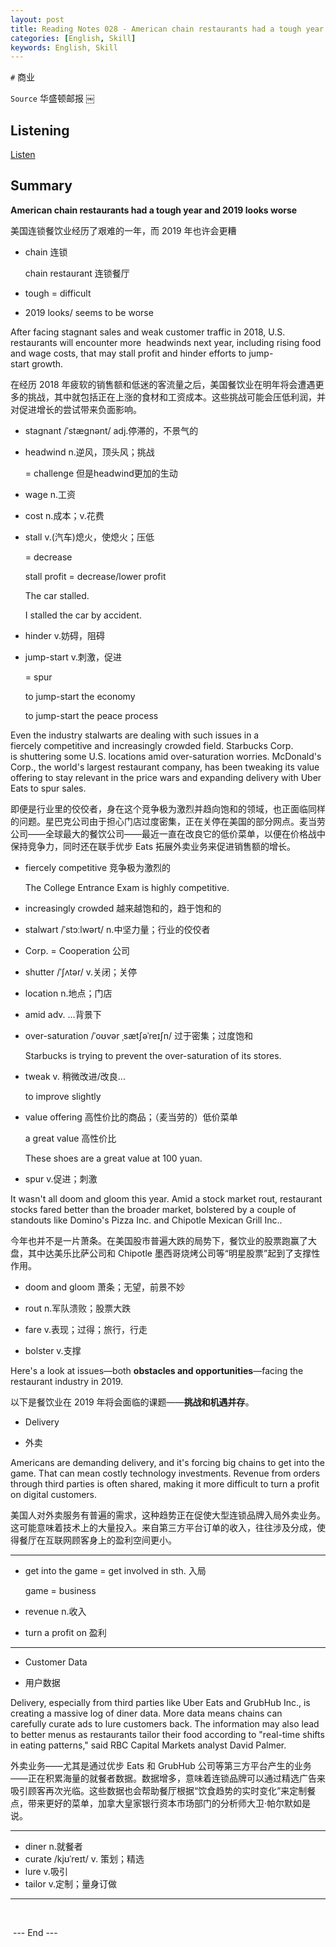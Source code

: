 ```yaml
---
layout: post
title: Reading Notes 028 - American chain restaurants had a tough year and 2019 looks worse
categories: [English, Skill]
keywords: English, Skill
---
```




`#` 商业 

`Source` 华盛顿邮报 ￼





## Listening 

[Listen](https://reading.liulishuo.com/share/audios/NTZjMDEwMDAwMDAwMDE1Yg==?login=44086617)



## Summary

**American chain restaurants had a tough year and 2019 looks worse**

美国连锁餐饮业经历了艰难的一年，而 2019 年也许会更糟

* chain 连锁

  chain restaurant 连锁餐厅

* tough = difficult

* 2019 looks/ seems to be worse

  

After facing stagnant sales and weak customer traffic in 2018, U.S. restaurants will encounter more  headwinds next year, including rising food and wage costs, that may stall profit and hinder efforts to jump-start growth.

在经历 2018 年疲软的销售额和低迷的客流量之后，美国餐饮业在明年将会遭遇更多的挑战，其中就包括正在上涨的食材和工资成本。这些挑战可能会压低利润，并对促进增长的尝试带来负面影响。

* stagnant /ˈstæɡnənt/ adj.停滞的，不景气的

* headwind n.逆风，顶头风；挑战 

  = challenge 但是headwind更加的生动

* wage n.工资

* cost n.成本；v.花费

* stall v.(汽车)熄火，使熄火；压低 

  = decrease

  stall profit = decrease/lower profit

  The car stalled.

  I stalled the car by accident.

* hinder v.妨碍，阻碍

* jump-start v.刺激，促进

  = spur

  to jump-start the economy

  to jump-start the peace process



Even the industry stalwarts are dealing with such issues in a fiercely competitive and increasingly crowded field. Starbucks Corp. is shuttering some U.S. locations amid over-saturation worries. McDonald's Corp., the world's largest restaurant company, has been tweaking its value offering to stay relevant in the price wars and expanding delivery with Uber Eats to spur sales.

即便是行业里的佼佼者，身在这个竞争极为激烈并趋向饱和的领域，也正面临同样的问题。星巴克公司由于担心门店过度密集，正在关停在美国的部分网点。麦当劳公司——全球最大的餐饮公司——最近一直在改良它的低价菜单，以便在价格战中保持竞争力，同时还在联手优步 Eats 拓展外卖业务来促进销售额的增长。

* fiercely competitive 竞争极为激烈的

  The College Entrance Exam is highly competitive.

* increasingly crowded 越来越饱和的，趋于饱和的

* stalwart /ˈstɔːlwərt/ n.中坚力量；行业的佼佼者

* Corp. = Cooperation 公司

* shutter /ˈʃʌtər/ v.关闭；关停

* location n.地点；门店

* amid adv. ...背景下

* over-saturation /ˈoʊvər ˌsætʃəˈreɪʃn/ 过于密集；过度饱和

  Starbucks is trying to prevent the over-saturation of its stores.

* tweak v. 稍微改进/改良...

  to improve slightly 

* value offering 高性价比的商品；（麦当劳的）低价菜单

  a great value 高性价比

  These shoes are a great value at 100 yuan.

* spur v.促进；刺激

  

It wasn't all doom and gloom this year. Amid a stock market rout, restaurant stocks fared better than the broader market, bolstered by a couple of standouts like Domino's Pizza Inc. and Chipotle Mexican Grill Inc..

今年也并不是一片萧条。在美国股市普遍大跌的局势下，餐饮业的股票跑赢了大盘，其中达美乐比萨公司和 Chipotle 墨西哥烧烤公司等“明星股票”起到了支撑性作用。

* doom and gloom 萧条；无望，前景不妙

* rout n.军队溃败；股票大跌

* fare v.表现；过得；旅行，行走

* bolster v.支撑

  

Here's a look at issues—both **obstacles and opportunities**—facing the restaurant industry in 2019.

以下是餐饮业在 2019 年将会面临的课题——**挑战和机遇并存**。



- Delivery

- 外卖

Americans are demanding delivery, and it's forcing big chains to get into the game. That can mean costly technology investments. Revenue from orders through third parties is often shared, making it more difficult to turn a profit on digital customers.

美国人对外卖服务有普遍的需求，这种趋势正在促使大型连锁品牌入局外卖业务。这可能意味着技术上的大量投入。来自第三方平台订单的收入，往往涉及分成，使得餐厅在互联网顾客身上的盈利空间更小。

-----

* get into the game = get involved in sth. 入局

  game = business

* revenue n.收入

* turn a profit on 盈利

---



- Customer Data

- 用户数据

Delivery, especially from third parties like Uber Eats and GrubHub Inc., is creating a massive log of diner data. More data means chains can carefully curate ads to lure customers back. The information may also lead to better menus as restaurants tailor their food according to "real-time shifts in eating patterns," said RBC Capital Markets analyst David Palmer.

外卖业务——尤其是通过优步 Eats 和 GrubHub 公司等第三方平台产生的业务——正在积累海量的就餐者数据。数据增多，意味着连锁品牌可以通过精选广告来吸引顾客再次光临。这些数据也会帮助餐厅根据“饮食趋势的实时变化”来定制餐点，带来更好的菜单，加拿大皇家银行资本市场部门的分析师大卫·帕尔默如是说。

----

*  diner n.就餐者
*  curate /kjʊˈreɪt/ v. 策划；精选
*  lure v.吸引
*  tailor v.定制；量身订做

---

​										

​										--- End ---



